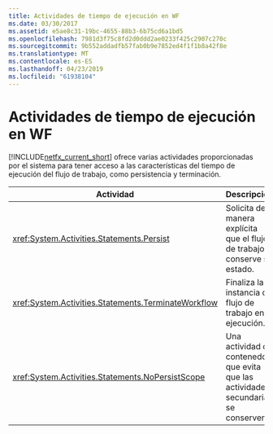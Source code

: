 ```yaml
---
title: Actividades de tiempo de ejecución en WF
ms.date: 03/30/2017
ms.assetid: e5ae8c31-19bc-4655-88b3-6b75cd6a1bd5
ms.openlocfilehash: 7981d3f75c8fd2d0ddd2ae0233f425c2907c270c
ms.sourcegitcommit: 9b552addadfb57fab0b9e7852ed4f1f1b8a42f8e
ms.translationtype: MT
ms.contentlocale: es-ES
ms.lasthandoff: 04/23/2019
ms.locfileid: "61938104"
---
```

# <a name="runtime-activities-in-wf"></a>Actividades de tiempo de ejecución en WF
[!INCLUDE[netfx_current_short](../../../includes/netfx-current-short-md.md)] ofrece varias actividades proporcionadas por el sistema para tener acceso a las características del tiempo de ejecución del flujo de trabajo, como persistencia y terminación.  
  
|Actividad|Descripción|  
|--------------|-----------------|  
|<xref:System.Activities.Statements.Persist>|Solicita de manera explícita que el flujo de trabajo conserve su estado.|  
|<xref:System.Activities.Statements.TerminateWorkflow>|Finaliza la instancia de flujo de trabajo en ejecución.|  
|<xref:System.Activities.Statements.NoPersistScope>|Una actividad de contenedor que evita que las actividades secundarias se conserven.|
